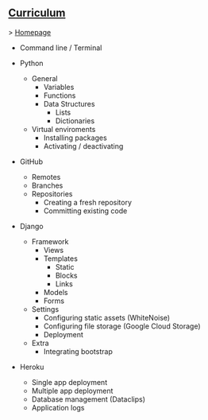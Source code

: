 ## <span style="text-decoration:underline">Curriculum</span>

\> [Homepage](../README.md)

-   Command line / Terminal

-   Python

    -   General
        -   Variables
        -   Functions
        -   Data Structures
            -   Lists
            -   Dictionaries
    -   Virtual enviroments
        -   Installing packages
        -   Activating / deactivating

-   GitHub

    -   Remotes
    -   Branches
    -   Repositories
        -   Creating a fresh repository
        -   Committing existing code

-   Django

    -   Framework
        -   Views
        -   Templates
            -   Static
            -   Blocks
            -   Links
        -   Models
        -   Forms
    -   Settings
        -   Configuring static assets (WhiteNoise)
        -   Configuring file storage (Google Cloud Storage)
        -   Deployment
    -   Extra
        -   Integrating bootstrap

-   Heroku

    -   Single app deployment
    -   Multiple app deployment
    -   Database management (Dataclips)
    -   Application logs
